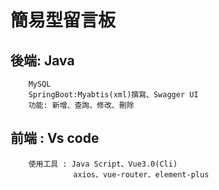 # 簡易型留言板
## 後端: Java
        MySQL
        SpringBoot:Myabtis(xml)撰寫、Swagger UI
        功能: 新增、查詢、修改、刪除
## 前端 : Vs code
        使用工具 : Java Script、Vue3.0(Cli)
                  axios、vue-router、element-plus

